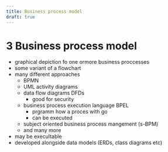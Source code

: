 ```yaml
---
title: Business process model
draft: true
---
```

# 3 Business process model
- graphical depiction fo one ormore business proccesses
- some variant of a flowchart
- many different approaches
	- BPMN
	- UML activity diagrams
	- data flow diagrams DFDs
		- good for security
	- business process execution language BPEL
		- prgramm how a proces with go
		- can be executed
	- subject oriented business process mangement (s-BPM)
	- and many more
- may be execultable
- developed alongside data models (ERDs, class diagrams etc)
